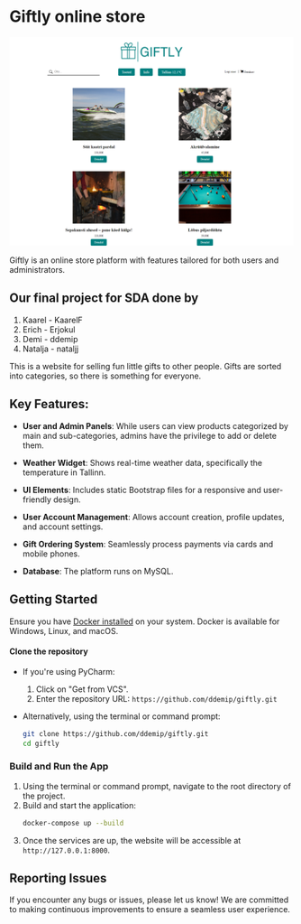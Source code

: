 # Giftly online store

![Giftly Preview](./preview.png)

Giftly is an online store platform with features tailored for both users and administrators.

## Our final project for SDA done by

1) Kaarel - KaarelF
2) Erich - Erjokul
3) Demi - ddemip
4) Natalja - nataljj


This is a website for selling fun little gifts to other people. Gifts are sorted into categories, so there is 
something for everyone.

## Key Features:

- **User and Admin Panels**: While users can view products categorized by main and sub-categories, admins have the privilege to add or delete them.
  
- **Weather Widget**: Shows real-time weather data, specifically the temperature in Tallinn.
  
- **UI Elements**: Includes static Bootstrap files for a responsive and user-friendly design.
  
- **User Account Management**: Allows account creation, profile updates, and account settings.
  
- **Gift Ordering System**: Seamlessly process payments via cards and mobile phones.
  
- **Database**: The platform runs on MySQL.

## Getting Started

Ensure you have [Docker installed](https://docs.docker.com/get-docker/) on your system. Docker is available for Windows, Linux, and macOS.

#### Clone the repository

- If you're using PyCharm:
    1. Click on "Get from VCS".
    2. Enter the repository URL: `https://github.com/ddemip/giftly.git`

- Alternatively, using the terminal or command prompt:
    ```bash
    git clone https://github.com/ddemip/giftly.git
    cd giftly
    ```

### Build and Run the App

1. Using the terminal or command prompt, navigate to the root directory of the project.
2. Build and start the application:
    ```bash
    docker-compose up --build
    ```
3. Once the services are up, the website will be accessible at `http://127.0.0.1:8000`.

## Reporting Issues

If you encounter any bugs or issues, please let us know! We are committed to making continuous improvements to ensure a seamless user experience.